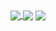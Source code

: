 <a href="https://github.com/awohsen/">
<span><img align="center" src="https://github-readme-stats.vercel.app/api?username=awohsen&theme=transparent&show_icons=true&count_private=true&custom_title=Github%20Stats"/></span>
</a>
<span><img align="center" src="https://github-readme-stats.vercel.app/api/wakatime?username=awohsen&theme=transparent&layout=compact&range=last_7_days"/></span>
<span><img align="center" src="https://github-readme-stats.vercel.app/api/top-langs/?username=awohsen&theme=transparent&layout=compact" /></span>
<!--
**awohsen/awohsen** is a ✨ _special_ ✨ repository because its `README.md` (this file) appears on your GitHub profile.


Here are some ideas to get you started:

- 🔭 I’m currently working on ...
- 🌱 I’m currently learning ...
- 👯 I’m looking to collaborate on ...
- 🤔 I’m looking for help with ...
- 💬 Ask me about ...
- 📫 How to reach me: ...
- 😄 Pronouns: ...
- ⚡ Fun fact: ...
-->
